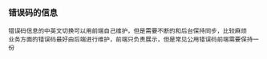 ### 错误码的信息
```
错误码信息的中英文切换可以用前端自己维护，但是需要不断的和后台保持同步，比较麻烦
业务方面的错误码最好由后端进行维护，前端只负责展示，但是常见公用错误码前端需要保持一份
```
